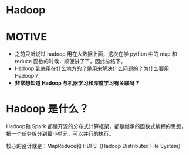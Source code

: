 
# Hadoop


# MOTIVE

* 之前只听说过 hadoop 用在大数据上面，这次在学 python 中的 map 和 reduce 函数的时候，顺便讲了下，因此总结下。
* Hadoop 到底用在什么地方的？是用来解决什么问题的？为什么要用 Hadoop？
* **非常想知道 Hadoop 与机器学习和深度学习有关联吗？**




# Hadoop 是什么？




Hadoop和 Spark 都是开源的分布式计算框架，都是继承的函数式编程的思想，把一个任务拆分到最小单元，可以并行的执行。

核心的设计就是：MapReduce和 HDFS（Hadoop Distributed File System）
